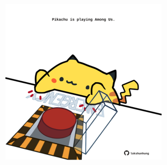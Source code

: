 <!-- built at 31/01/2024, 16:00:47 UTC -->
<p align="center">
  <img width="500" height="500" src="./ReadmeImage.svg">
</p>

